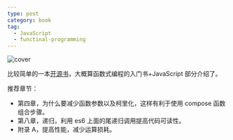 ```yaml
---
type: post
category: book
tag:
  - JavaScript
  - functinal-programming
---
```


![cover](./2020-03-21-functional-light-javascript.png)

比较简单的一本[开源书](https://github.com/getify/Functional-Light-JS)，大概算函数式编程的入门书+JavaScript 部分介绍了。

推荐章节：

- 第四章，为什么要减少函数参数以及柯里化，这样有利于使用 compose 函数组合步骤。
- 第八章，递归，利用 es6 上面的尾递归调用提高代码可读性。
- 附录 A，提高性能，减少运算损耗。
